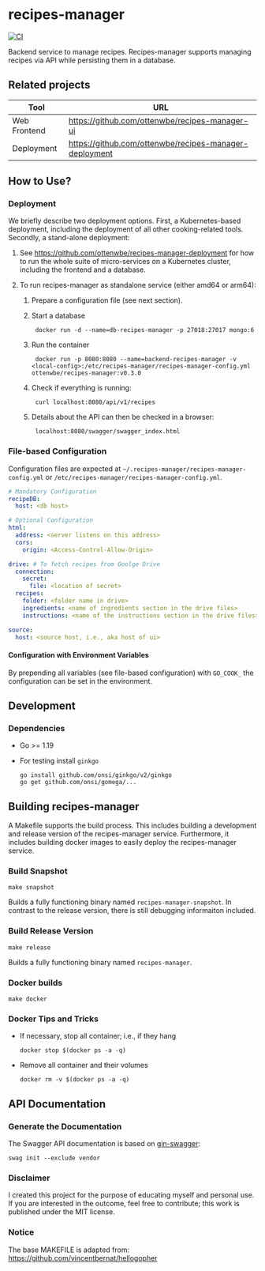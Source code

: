  # recipes-manager

[![CI](https://github.com/ottenwbe/recipes-manager/actions/workflows/go.yml/badge.svg)](https://github.com/ottenwbe/recipes-manager/actions/workflows/go.yml)

Backend service to manage recipes. 
Recipes-manager supports managing recipes via API while persisting them in a database.

## Related projects

|Tool|URL|
|---|---|
| Web Frontend  |  https://github.com/ottenwbe/recipes-manager-ui |
| Deployment    |  https://github.com/ottenwbe/recipes-manager-deployment |

## How to Use?

### Deployment

We briefly describe two deployment options. First, a Kubernetes-based deployment, including the deployment of all other cooking-related tools. Secondly, a stand-alone deployment:

1. See https://github.com/ottenwbe/recipes-manager-deployment for how to run the whole suite of micro-services on a Kubernetes cluster, including the frontend and a database.

2. To run recipes-manager as standalone service (either amd64 or arm64): 

    1. Prepare a configuration file (see next section).
    1. Start a database

            docker run -d --name=db-recipes-manager -p 27018:27017 mongo:6

    1. Run the container
        
            docker run -p 8080:8080 --name=backend-recipes-manager -v <local-config>:/etc/recipes-manager/recipes-manager-config.yml ottenwbe/recipes-manager:v0.3.0
    
    1. Check if everything is running:

            curl localhost:8080/api/v1/recipes

    1. Details about the API can then be checked in a browser:

            localhost:8080/swagger/swagger_index.html            

### File-based Configuration 

Configuration files are expected at ```~/.recipes-manager/recipes-manager-config.yml``` or ```/etc/recipes-manager/recipes-manager-config.yml```.

```yaml
# Mandatory Configuration
recipeDB:
  host: <db host>

# Optional Configuration
html:
  address: <server listens on this address>
  cors:
    origin: <Access-Control-Allow-Origin>

drive: # To fetch recipes from Goolge Drive
  connection:
    secret:
      file: <location of secret>
  recipes:
    folder: <folder name in drive>
    ingredients: <name of ingredients section in the drive files>
    instructions: <name of the instructions section in the drive files>

source:
  host: <source host, i.e., aka host of ui>
```

#### Configuration with Environment Variables

By prepending all variables (see file-based configuration) with ```GO_COOK_``` the configuration can be set in the environment.

## Development 

### Dependencies

* Go >= 1.19
  
* For testing install ``ginkgo``
    ```
    go install github.com/onsi/ginkgo/v2/ginkgo
    go get github.com/onsi/gomega/...
    ```

## Building recipes-manager

A Makefile supports the build process. This includes building a development and release version of the recipes-manager service. Furthermore, it includes building docker images to easily deploy the recipes-manager service.

### Build Snapshot

```
make snapshot 
```

Builds a fully functioning binary named ```recipes-manager-snapshot```. In contrast to the release version, there is still debugging informaiton included.

### Build Release Version

```
make release
```

Builds a fully functioning binary named ```recipes-manager```. 

### Docker builds

```
make docker
```

### Docker Tips and Tricks

* If necessary, stop all container; i.e., if they hang
    ```    
    docker stop $(docker ps -a -q)
    ```    

* Remove all container and their volumes
    ```    
    docker rm -v $(docker ps -a -q)      
    ``` 

## API Documentation

 ### Generate the Documentation 
 
The Swagger API documentation is based on [gin-swagger](https://github.com/swaggo/gin-swagger):
 
    swag init --exclude vendor
 
 ### Disclaimer
 
 I created this project for the purpose of educating myself and personal use.
 If you are interested in the outcome, feel free to contribute; this work is published under the MIT license. 
 
### Notice
The base MAKEFILE is adapted from: https://github.com/vincentbernat/hellogopher 